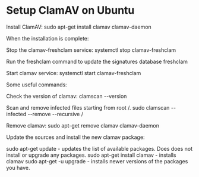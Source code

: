 # Setup ClamAV on Ubuntu

Install ClamAV:
sudo apt-get install clamav clamav-daemon

When the installation is complete:

Stop the clamav-freshclam service:
systemctl stop clamav-freshclam

Run the freshclam command to update the signatures database
freshclam

Start clamav service:
systemctl start clamav-freshclam

Some useful commands:

Check the version of clamav:
clamscan --version

Scan and remove infected files starting from root /.
sudo clamscan --infected --remove --recursive /

Remove clamav:
sudo apt-get remove clamav clamav-daemon
 
Update the sources and install the new clamav package:

sudo apt-get update - updates the list of available packages. Does does not install or upgrade any packages.
sudo apt-get install clamav - installs clamav
sudo apt-get -u upgrade - installs newer versions of the packages you have.
